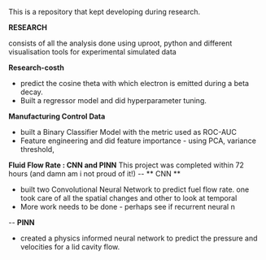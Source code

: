 This is a repository that kept developing during research. 

**RESEARCH**

consists of all the analysis done using uproot, python and different visualisation tools for experimental simulated data

**Research-costh**
- predict the cosine theta with which electron is emitted during a beta decay.
-  Built a regressor model and did hyperparameter tuning.

**Manufacturing Control Data**
- built a Binary Classifier Model with the metric used as ROC-AUC
- Feature engineering and did feature importance - using PCA, variance threshold,

**Fluid Flow Rate : CNN and PINN**
This project was completed within 72 hours (and damn am i not proud of it!)
-- ** CNN **
- built two Convolutional Neural Network to predict fuel flow rate. 
one took care of all the spatial changes and other to look at temporal
- More work needs to be done - perhaps see if recurrent neural n

-- **PINN**
  - created a physics informed neural network to predict the pressure and velocities for a lid cavity flow. 
